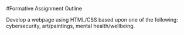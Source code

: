 #Formative Assignment Outline

Develop a webpage using HTML/CSS based upon one of the following: cybersecurity, art/paintings, mental health/wellbeing. 
